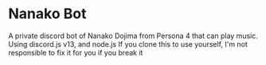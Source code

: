 # Nanako Bot
A private discord bot of Nanako Dojima from Persona 4 that can play music.
Using discord.js v13, and node.js
If you clone this to use yourself, I'm not responsible to fix it for you if you break it
